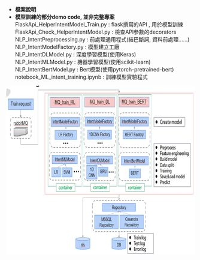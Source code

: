  
* **檔案說明**  
* **模型訓練的部分demo code, 並非完整專案**   
FlaskApi_HelperIntentModel_Train.py : flask撰寫的API , 用於模型訓練   
FlaskApi_Check_HelperIntentModel.py : 檢查API參數的decorators  
NLP_IntentPreprocessing.py : 前處理通用程式(結巴斷詞, 資料前處理......)  
NLP_IntentModelFactory.py : 模型建立工廠  
NLP_IntentDLModel.py : 深度學習模型(使用Keras)  
NLP_IntentMLModel.py : 機器學習模型(使用scikit-learn)  
NLP_IntentBertModel.py : Bert模型(使用pytorch-pretrained-bert)  
notebook_ML_intent_training.ipynb : 訓練模型實驗程式    

<img src="github_demo_flow3.jpg" height="450" width="800">
